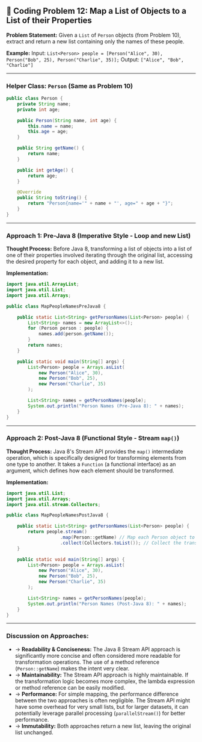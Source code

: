 ## 📝 Coding Problem 12: Map a List of Objects to a List of their Properties

**Problem Statement:**
Given a `List` of `Person` objects (from Problem 10), extract and return a new list containing only the names of these people.

**Example:**
Input: `List<Person> people = [Person("Alice", 30), Person("Bob", 25), Person("Charlie", 35)];`
Output: `["Alice", "Bob", "Charlie"]`

---

### Helper Class: `Person` (Same as Problem 10)
```java
public class Person {
    private String name;
    private int age;

    public Person(String name, int age) {
        this.name = name;
        this.age = age;
    }

    public String getName() {
        return name;
    }

    public int getAge() {
        return age;
    }

    @Override
    public String toString() {
        return "Person{name='" + name + "', age=" + age + "}";
    }
}
```

---

### Approach 1: Pre-Java 8 (Imperative Style - Loop and new List)

**Thought Process:**
Before Java 8, transforming a list of objects into a list of one of their properties involved iterating through the original list, accessing the desired property for each object, and adding it to a new list.

**Implementation:**
```java
import java.util.ArrayList;
import java.util.List;
import java.util.Arrays;

public class MapPeopleNamesPreJava8 {

    public static List<String> getPersonNames(List<Person> people) {
        List<String> names = new ArrayList<>();
        for (Person person : people) {
            names.add(person.getName());
        }
        return names;
    }

    public static void main(String[] args) {
        List<Person> people = Arrays.asList(
            new Person("Alice", 30),
            new Person("Bob", 25),
            new Person("Charlie", 35)
        );

        List<String> names = getPersonNames(people);
        System.out.println("Person Names (Pre-Java 8): " + names);
    }
}
```

---

### Approach 2: Post-Java 8 (Functional Style - Stream `map()`)

**Thought Process:**
Java 8's Stream API provides the `map()` intermediate operation, which is specifically designed for transforming elements from one type to another. It takes a `Function` (a functional interface) as an argument, which defines how each element should be transformed.

**Implementation:**
```java
import java.util.List;
import java.util.Arrays;
import java.util.stream.Collectors;

public class MapPeopleNamesPostJava8 {

    public static List<String> getPersonNames(List<Person> people) {
        return people.stream()
                    .map(Person::getName) // Map each Person object to their name using a method reference
                    .collect(Collectors.toList()); // Collect the transformed elements into a new list
    }

    public static void main(String[] args) {
        List<Person> people = Arrays.asList(
            new Person("Alice", 30),
            new Person("Bob", 25),
            new Person("Charlie", 35)
        );

        List<String> names = getPersonNames(people);
        System.out.println("Person Names (Post-Java 8): " + names);
    }
}
```

---

### Discussion on Approaches:

- → **Readability & Conciseness:** The Java 8 Stream API approach is significantly more concise and often considered more readable for transformation operations. The use of a method reference (`Person::getName`) makes the intent very clear.
- → **Maintainability:** The Stream API approach is highly maintainable. If the transformation logic becomes more complex, the lambda expression or method reference can be easily modified.
- → **Performance:** For simple mapping, the performance difference between the two approaches is often negligible. The Stream API might have some overhead for very small lists, but for larger datasets, it can potentially leverage parallel processing (`parallelStream()`) for better performance.
- → **Immutability:** Both approaches return a new list, leaving the original list unchanged.
